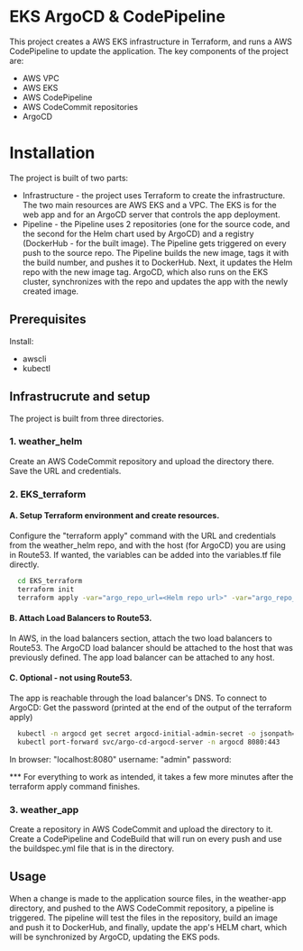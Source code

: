 
# EKS ArgoCD & CodePipeline

This project creates a AWS EKS infrastructure in Terraform, and runs a AWS CodePipeline to update the application. 
The key components of the project are:
- AWS VPC
- AWS EKS
- AWS CodePipeline
- AWS CodeCommit repositories
- ArgoCD


# Installation

The project is built of two parts:
- Infrastructure - the project uses Terraform to create the infrastructure. The two main resources are AWS EKS and a VPC. The EKS is for the web app and for an ArgoCD server that controls the app deployment.
- Pipeline - the Pipeline uses 2 repositories (one for the source code, and the second for the Helm chart used by ArgoCD) and a registry (DockerHub - for the built image). The Pipeline gets triggered on every push to the source repo. The Pipeline builds the new image, tags it with the build number, and pushes it to DockerHub. Next, it updates the Helm repo with the new image tag. ArgoCD, which also runs on the EKS cluster, synchronizes with the repo and updates the app with the newly created image.


## Prerequisites
Install:
- awscli
- kubectl

## Infrastrucrute and setup
The project is built from three directories.


### 1. weather_helm
Create an AWS CodeCommit repository and upload the directory there. Save the URL and credentials.

### 2. EKS_terraform
#### A. Setup Terraform environment and create resources.

Configure the "terraform apply" command with the URL and credentials from the weather_helm repo, and with the host (for ArgoCD) you are using in Route53. If wanted, the variables can be added into the variables.tf file directly.
```bash
  cd EKS_terraform
  terraform init
  terraform apply -var="argo_repo_url=<Helm repo url>" -var="argo_repo_username=<username>" -var="argo_repo_password=<password> -var="host_address=<host>"
```

#### B. Attach Load Balancers to Route53.
In AWS, in the load balancers section, attach the two load balancers to Route53. The ArgoCD load balancer should be attached to the host that was previously defined. The app load balancer can be attached to any host. 

#### C. Optional - not using Route53.
The app is reachable through the load balancer's DNS.
To connect to ArgoCD:
Get the password (printed at the end of the output of the terraform apply)
```bash
  kubectl -n argocd get secret argocd-initial-admin-secret -o jsonpath="{.data.password}" | base64 -d
  kubectl port-forward svc/argo-cd-argocd-server -n argocd 8080:443
```
In browser: "localhost:8080"
username: "admin"
password: <output from command>

*** For everything to work as intended, it takes a few more minutes after the terraform apply command finishes.

### 3. weather_app 
Create a repository in AWS CodeCommit and upload the directory to it.
Create a CodePipeline and CodeBuild that will run on every push and use the buildspec.yml file that is in the directory.


## Usage
When a change is made to the application source files, in the weather-app directory, and pushed to the AWS CodeCommit repository, a pipeline is triggered.
The pipeline will test the files in the repository, build an image and push it to DockerHub, and finally, update the app's HELM chart, which will be synchronized by ArgoCD, updating the EKS pods.



